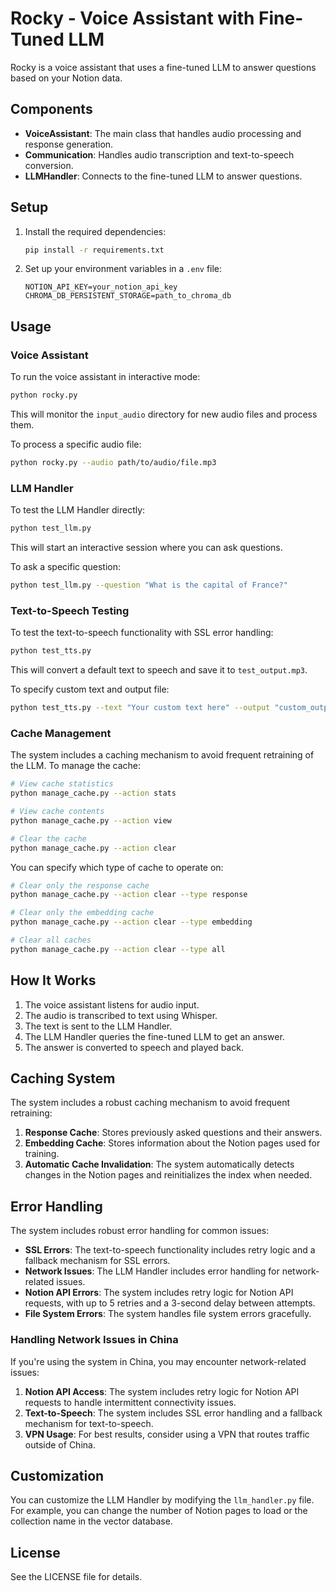 # Rocky - Voice Assistant with Fine-Tuned LLM

Rocky is a voice assistant that uses a fine-tuned LLM to answer questions based on your Notion data.

## Components

- **VoiceAssistant**: The main class that handles audio processing and response generation.
- **Communication**: Handles audio transcription and text-to-speech conversion.
- **LLMHandler**: Connects to the fine-tuned LLM to answer questions.

## Setup

1. Install the required dependencies:
   ```bash
   pip install -r requirements.txt
   ```

2. Set up your environment variables in a `.env` file:
   ```
   NOTION_API_KEY=your_notion_api_key
   CHROMA_DB_PERSISTENT_STORAGE=path_to_chroma_db
   ```

## Usage

### Voice Assistant

To run the voice assistant in interactive mode:

```bash
python rocky.py
```

This will monitor the `input_audio` directory for new audio files and process them.

To process a specific audio file:

```bash
python rocky.py --audio path/to/audio/file.mp3
```

### LLM Handler

To test the LLM Handler directly:

```bash
python test_llm.py
```

This will start an interactive session where you can ask questions.

To ask a specific question:

```bash
python test_llm.py --question "What is the capital of France?"
```

### Text-to-Speech Testing

To test the text-to-speech functionality with SSL error handling:

```bash
python test_tts.py
```

This will convert a default text to speech and save it to `test_output.mp3`.

To specify custom text and output file:

```bash
python test_tts.py --text "Your custom text here" --output "custom_output.mp3"
```

### Cache Management

The system includes a caching mechanism to avoid frequent retraining of the LLM. To manage the cache:

```bash
# View cache statistics
python manage_cache.py --action stats

# View cache contents
python manage_cache.py --action view

# Clear the cache
python manage_cache.py --action clear
```

You can specify which type of cache to operate on:

```bash
# Clear only the response cache
python manage_cache.py --action clear --type response

# Clear only the embedding cache
python manage_cache.py --action clear --type embedding

# Clear all caches
python manage_cache.py --action clear --type all
```

## How It Works

1. The voice assistant listens for audio input.
2. The audio is transcribed to text using Whisper.
3. The text is sent to the LLM Handler.
4. The LLM Handler queries the fine-tuned LLM to get an answer.
5. The answer is converted to speech and played back.

## Caching System

The system includes a robust caching mechanism to avoid frequent retraining:

1. **Response Cache**: Stores previously asked questions and their answers.
2. **Embedding Cache**: Stores information about the Notion pages used for training.
3. **Automatic Cache Invalidation**: The system automatically detects changes in the Notion pages and reinitializes the index when needed.

## Error Handling

The system includes robust error handling for common issues:

- **SSL Errors**: The text-to-speech functionality includes retry logic and a fallback mechanism for SSL errors.
- **Network Issues**: The LLM Handler includes error handling for network-related issues.
- **Notion API Errors**: The system includes retry logic for Notion API requests, with up to 5 retries and a 3-second delay between attempts.
- **File System Errors**: The system handles file system errors gracefully.

### Handling Network Issues in China

If you're using the system in China, you may encounter network-related issues:

1. **Notion API Access**: The system includes retry logic for Notion API requests to handle intermittent connectivity issues.
2. **Text-to-Speech**: The system includes SSL error handling and a fallback mechanism for text-to-speech.
3. **VPN Usage**: For best results, consider using a VPN that routes traffic outside of China.

## Customization

You can customize the LLM Handler by modifying the `llm_handler.py` file. For example, you can change the number of Notion pages to load or the collection name in the vector database.

## License

See the LICENSE file for details.